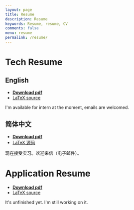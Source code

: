 ```yaml
---
layout: page
title: Resume
description: Resume
keywords: Resume, resume, CV
comments: false
menu: resume
permalink: /resume/
---
```


# Tech Resume

## English

+ [__Download pdf__](https://raw.githubusercontent.com/ice1000/resume/master/resume.pdf)
+ [LaTeX source](https://raw.githubusercontent.com/ice1000/resume/master/resume.tex)

I'm available for intern at the moment, emails are welcomed.

## 简体中文

+ [__Download pdf__](https://raw.githubusercontent.com/ice1000/resume/master/resume-cn.pdf)
+ [LaTeX 源码](https://raw.githubusercontent.com/ice1000/resume/master/resume-cn.tex)

现在接受实习。欢迎来信（电子邮件）。

# Application Resume

+ [__Download pdf__](https://raw.githubusercontent.com/ice1000/resume/master/resume-ap.pdf)
+ [LaTeX source](https://raw.githubusercontent.com/ice1000/resume/master/resume-ap.tex)

It's unfinished yet. I'm still working on it.
